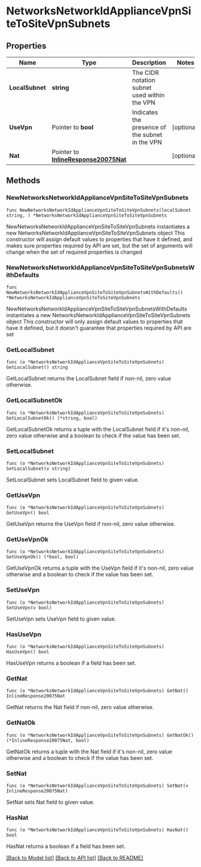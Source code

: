 # NetworksNetworkIdApplianceVpnSiteToSiteVpnSubnets

## Properties

Name | Type | Description | Notes
------------ | ------------- | ------------- | -------------
**LocalSubnet** | **string** | The CIDR notation subnet used within the VPN | 
**UseVpn** | Pointer to **bool** | Indicates the presence of the subnet in the VPN | [optional] 
**Nat** | Pointer to [**InlineResponse20075Nat**](InlineResponse20075Nat.md) |  | [optional] 

## Methods

### NewNetworksNetworkIdApplianceVpnSiteToSiteVpnSubnets

`func NewNetworksNetworkIdApplianceVpnSiteToSiteVpnSubnets(localSubnet string, ) *NetworksNetworkIdApplianceVpnSiteToSiteVpnSubnets`

NewNetworksNetworkIdApplianceVpnSiteToSiteVpnSubnets instantiates a new NetworksNetworkIdApplianceVpnSiteToSiteVpnSubnets object
This constructor will assign default values to properties that have it defined,
and makes sure properties required by API are set, but the set of arguments
will change when the set of required properties is changed

### NewNetworksNetworkIdApplianceVpnSiteToSiteVpnSubnetsWithDefaults

`func NewNetworksNetworkIdApplianceVpnSiteToSiteVpnSubnetsWithDefaults() *NetworksNetworkIdApplianceVpnSiteToSiteVpnSubnets`

NewNetworksNetworkIdApplianceVpnSiteToSiteVpnSubnetsWithDefaults instantiates a new NetworksNetworkIdApplianceVpnSiteToSiteVpnSubnets object
This constructor will only assign default values to properties that have it defined,
but it doesn't guarantee that properties required by API are set

### GetLocalSubnet

`func (o *NetworksNetworkIdApplianceVpnSiteToSiteVpnSubnets) GetLocalSubnet() string`

GetLocalSubnet returns the LocalSubnet field if non-nil, zero value otherwise.

### GetLocalSubnetOk

`func (o *NetworksNetworkIdApplianceVpnSiteToSiteVpnSubnets) GetLocalSubnetOk() (*string, bool)`

GetLocalSubnetOk returns a tuple with the LocalSubnet field if it's non-nil, zero value otherwise
and a boolean to check if the value has been set.

### SetLocalSubnet

`func (o *NetworksNetworkIdApplianceVpnSiteToSiteVpnSubnets) SetLocalSubnet(v string)`

SetLocalSubnet sets LocalSubnet field to given value.


### GetUseVpn

`func (o *NetworksNetworkIdApplianceVpnSiteToSiteVpnSubnets) GetUseVpn() bool`

GetUseVpn returns the UseVpn field if non-nil, zero value otherwise.

### GetUseVpnOk

`func (o *NetworksNetworkIdApplianceVpnSiteToSiteVpnSubnets) GetUseVpnOk() (*bool, bool)`

GetUseVpnOk returns a tuple with the UseVpn field if it's non-nil, zero value otherwise
and a boolean to check if the value has been set.

### SetUseVpn

`func (o *NetworksNetworkIdApplianceVpnSiteToSiteVpnSubnets) SetUseVpn(v bool)`

SetUseVpn sets UseVpn field to given value.

### HasUseVpn

`func (o *NetworksNetworkIdApplianceVpnSiteToSiteVpnSubnets) HasUseVpn() bool`

HasUseVpn returns a boolean if a field has been set.

### GetNat

`func (o *NetworksNetworkIdApplianceVpnSiteToSiteVpnSubnets) GetNat() InlineResponse20075Nat`

GetNat returns the Nat field if non-nil, zero value otherwise.

### GetNatOk

`func (o *NetworksNetworkIdApplianceVpnSiteToSiteVpnSubnets) GetNatOk() (*InlineResponse20075Nat, bool)`

GetNatOk returns a tuple with the Nat field if it's non-nil, zero value otherwise
and a boolean to check if the value has been set.

### SetNat

`func (o *NetworksNetworkIdApplianceVpnSiteToSiteVpnSubnets) SetNat(v InlineResponse20075Nat)`

SetNat sets Nat field to given value.

### HasNat

`func (o *NetworksNetworkIdApplianceVpnSiteToSiteVpnSubnets) HasNat() bool`

HasNat returns a boolean if a field has been set.


[[Back to Model list]](../README.md#documentation-for-models) [[Back to API list]](../README.md#documentation-for-api-endpoints) [[Back to README]](../README.md)


